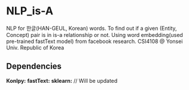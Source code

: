 # NLP_is-A
NLP for 한글(HAN-GEUL, Korean) words. To find out if a given (Entity, Concept) pair is in is-a relationship or not. Using word embedding(used pre-trained fastText model) from facebook research. CSI4108 @ Yonsei Univ. Republic of Korea

## Dependencies
<b>Konlpy:</b>
<b>fastText:</b>
<b>sklearn:</b>
// Will be updated
